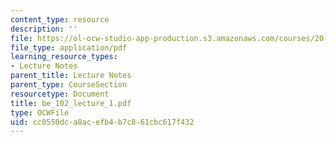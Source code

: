 ```yaml
---
content_type: resource
description: ''
file: https://ol-ocw-studio-app-production.s3.amazonaws.com/courses/20-102-macroepidemiology-be-102-spring-2005/cc0550dca8acefb4b7c861cbc617f432_be_102_lecture_1.pdf
file_type: application/pdf
learning_resource_types:
- Lecture Notes
parent_title: Lecture Notes
parent_type: CourseSection
resourcetype: Document
title: be_102_lecture_1.pdf
type: OCWFile
uid: cc0550dc-a8ac-efb4-b7c8-61cbc617f432
---
```

